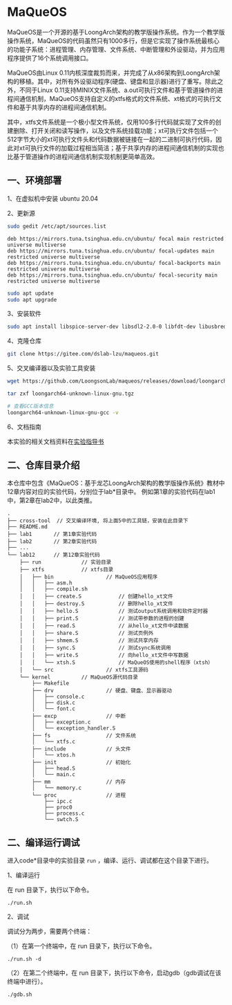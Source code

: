 # MaQueOS

MaQueOS是一个开源的基于LoongArch架构的教学版操作系统。作为一个教学版操作系统，MaQueOS的代码虽然只有1000多行，但是它实现了操作系统最核心的功能子系统：进程管理、内存管理、文件系统、中断管理和外设驱动，并为应用程序提供了16个系统调用接口。

MaQueOS由Linux 0.11内核深度裁剪而来，并完成了从x86架构到LoongArch架构的移植。其中，对所有外设驱动程序(硬盘、键盘和显示器)进行了重写。除此之外，不同于Linux 0.11支持MINIX文件系统、a.out可执行文件和基于管道操作的进程间通信机制，MaQueOS支持自定义的xtfs格式的文件系统、xt格式的可执行文件和基于共享内存的进程间通信机制。

其中，xtfs文件系统是一个极小型文件系统，仅用100多行代码就实现了文件的创建删除、打开关闭和读写操作，以及文件系统挂载功能；xt可执行文件包括一个512字节大小的xt可执行文件头和代码数据被链接在一起的二进制可执行代码，因此对xt可执行文件的加载过程相当简洁；基于共享内存的进程间通信机制的实现也比基于管道操作的进程间通信机制实现机制更简单高效。



## 一、环境部署

1、在虚拟机中安装 ubuntu 20.04

2、更新源

```bash
sudo gedit /etc/apt/sources.list
```

```
deb https://mirrors.tuna.tsinghua.edu.cn/ubuntu/ focal main restricted universe multiverse
deb https://mirrors.tuna.tsinghua.edu.cn/ubuntu/ focal-updates main restricted universe multiverse
deb https://mirrors.tuna.tsinghua.edu.cn/ubuntu/ focal-backports main restricted universe multiverse
deb https://mirrors.tuna.tsinghua.edu.cn/ubuntu/ focal-security main restricted universe multiverse
```

```bash
sudo apt update
sudo apt upgrade
```

3、安装软件

```bash
sudo apt install libspice-server-dev libsdl2-2.0-0 libfdt-dev libusbredirparser-dev libfuse3-dev libcurl4 build-essential gcc-multilib libpython2.7 libnettle7 git
```

4、克隆仓库

```bash
git clone https://gitee.com/dslab-lzu/maqueos.git
```

5、交叉编译器以及实验工具安装

```bash
wget https://github.com/LoongsonLab/maqueos/releases/download/loongarch64-unknown-linux-gnu-12.0.0/loongarch64-unknown-linux-gnu.tgz

tar zxf loongarch64-unknown-linux-gnu.tgz

# 查看GCC版本信息
loongarch64-unknown-linux-gnu-gcc -v
```

6、文档指南

本实验的相关文档资料在[实验指导书](doc/实验指导书.pdf)

## 二、仓库目录介绍

本仓库中包含《MaQueOS：基于龙芯LoongArch架构的教学版操作系统》教材中12章内容对应的实验代码，分别位于lab*目录中。
例如第1章的实验代码在lab1中，第2章在lab2中，以此类推。

```
.
├── cross-tool  // 交叉编译环境, 将上面5中的工具链，安装在此目录下
├── README.md
├── lab1       // 第1章实验代码
├── lab2       // 第2章实验代码
├── ...
└── lab12      // 第12章实验代码
    ├── run             // 实验目录
    ├── xtfs            // xtfs目录
    │   ├── bin                 // MaQueOS应用程序
    │   │   ├── asm.h
    │   │   ├── compile.sh
    │   │   ├── create.S            // 创建hello_xt文件
    │   │   ├── destroy.S           // 删除hello_xt文件
    │   │   ├── hello.S             // 测试output系统调用和软件定时器
    │   │   ├── print.S             // 测试带参数的进程的创建
    │   │   ├── read.S              // 从hello_xt文件中读数据
    │   │   ├── share.S             // 测试页例外
    │   │   ├── shmem.S             // 测试共享内存
    │   │   ├── sync.S              // 测试sync系统调用
    │   │   ├── write.S             // 向hello_xt文件中写数据
    │   │   └── xtsh.S              // MaQueOS使用的shell程序（xtsh）
    │   └── src                 // xtfs工具源码
    └── kernel          // MaQueOS源代码目录
        ├── Makefile
        ├── drv                 // 硬盘、键盘、显示器驱动
        │   ├── console.c
        │   ├── disk.c
        │   └── font.c
        ├── excp                // 中断
        │   ├── exception.c
        │   └── exception_handler.S
        ├── fs                  // 文件系统
        │   └── xtfs.c
        ├── include             // 头文件
        │   └── xtos.h
        ├── init                // 初始化
        │   ├── head.S
        │   └── main.c
        ├── mm                  // 内存
        │   └── memory.c
        └── proc                // 进程
            ├── ipc.c
            ├── proc0
            ├── process.c
            └── swtch.S
```

## 二、编译运行调试

进入code*目录中的实验目录 `run` ，编译、运行、调试都在这个目录下进行。

1、编译运行

在 run 目录下，执行以下命令。

```
./run.sh
```

2、调试

调试分为两步，需要两个终端：

（1）在第一个终端中，在 run 目录下，执行以下命令。

```
./run.sh -d
```

（2）在第二个终端中，在 run 目录下，执行以下命令，启动gdb（gdb调试在该终端中进行）。

```
./gdb.sh
```
